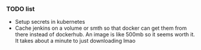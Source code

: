 ### TODO list
- Setup secrets in kubernetes
- Cache jenkins on a volume or smth so that docker can get them from there 
instead of dockerhub. An image is like 500mb so it seems worth it. It takes
about a minute to just downloading lmao

